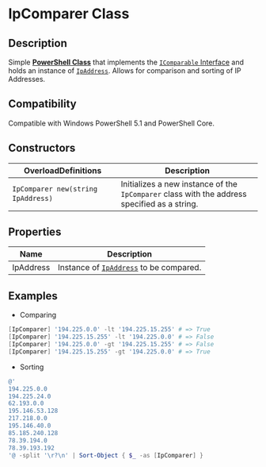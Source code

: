 # IpComparer Class

## Description

Simple [__PowerShell Class__](https://docs.microsoft.com/en-us/powershell/module/microsoft.powershell.core/about/about_classes) that implements the [`IComparable` Interface](https://docs.microsoft.com/en-us/dotnet/api/system.icomparable?view=net-6.0) and holds an instance of [`IpAddress`](https://docs.microsoft.com/en-us/dotnet/api/system.net.ipaddress?view=net-6.0). Allows for comparison and sorting of IP Addresses.

## Compatibility

Compatible with Windows PowerShell 5.1 and PowerShell Core.

## Constructors

| OverloadDefinitions | Description |
| ---- | ---- |
| `IpComparer new(string IpAddress)` &nbsp; &nbsp; &nbsp; &nbsp; &nbsp; | Initializes a new instance of the `IpComparer` class with the address specified as a string.

## Properties

| Name | Description |
| ---- | ----------- |
| IpAddress | Instance of [`IpAddress`](https://docs.microsoft.com/en-us/dotnet/api/system.net.ipaddress?view=net-6.0) to be compared.

## Examples

- Comparing

```powershell
[IpComparer] '194.225.0.0' -lt '194.225.15.255' # => True
[IpComparer] '194.225.15.255' -lt '194.225.0.0' # => False
[IpComparer] '194.225.0.0' -gt '194.225.15.255' # => False
[IpComparer] '194.225.15.255' -gt '194.225.0.0' # => True
```

- Sorting

```powershell
@'
194.225.0.0
194.225.24.0
62.193.0.0
195.146.53.128
217.218.0.0
195.146.40.0
85.185.240.128
78.39.194.0
78.39.193.192
'@ -split '\r?\n' | Sort-Object { $_ -as [IpComparer] }
```
